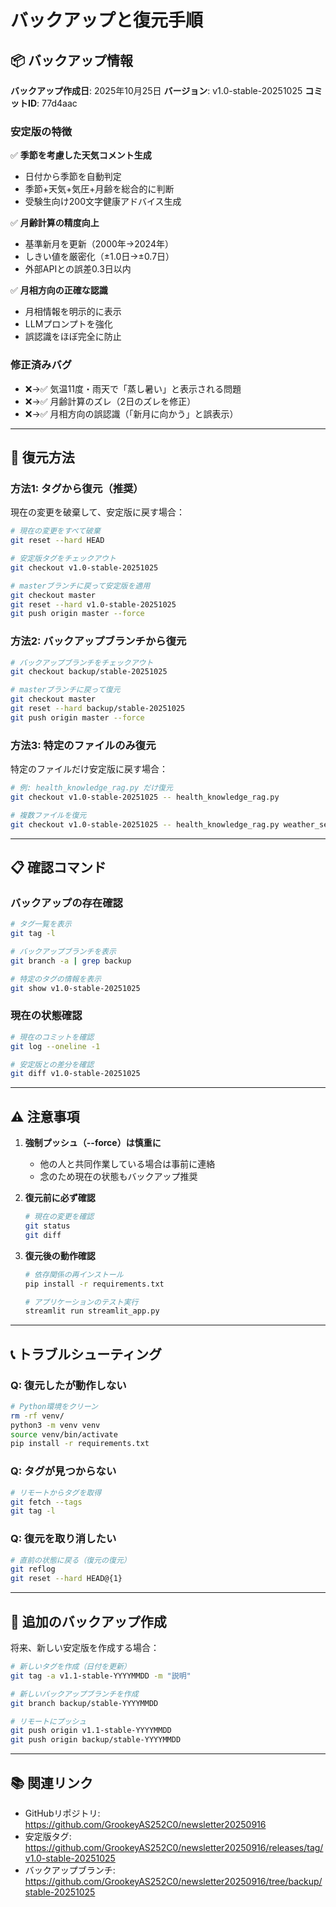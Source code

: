 # バックアップと復元手順

## 📦 バックアップ情報

**バックアップ作成日**: 2025年10月25日
**バージョン**: v1.0-stable-20251025
**コミットID**: 77d4aac

### 安定版の特徴

✅ **季節を考慮した天気コメント生成**
- 日付から季節を自動判定
- 季節+天気+気圧+月齢を総合的に判断
- 受験生向け200文字健康アドバイス生成

✅ **月齢計算の精度向上**
- 基準新月を更新（2000年→2024年）
- しきい値を厳密化（±1.0日→±0.7日）
- 外部APIとの誤差0.3日以内

✅ **月相方向の正確な認識**
- 月相情報を明示的に表示
- LLMプロンプトを強化
- 誤認識をほぼ完全に防止

### 修正済みバグ

- ❌→✅ 気温11度・雨天で「蒸し暑い」と表示される問題
- ❌→✅ 月齢計算のズレ（2日のズレを修正）
- ❌→✅ 月相方向の誤認識（「新月に向かう」と誤表示）

---

## 🔄 復元方法

### 方法1: タグから復元（推奨）

現在の変更を破棄して、安定版に戻す場合：

```bash
# 現在の変更をすべて破棄
git reset --hard HEAD

# 安定版タグをチェックアウト
git checkout v1.0-stable-20251025

# masterブランチに戻って安定版を適用
git checkout master
git reset --hard v1.0-stable-20251025
git push origin master --force
```

### 方法2: バックアップブランチから復元

```bash
# バックアップブランチをチェックアウト
git checkout backup/stable-20251025

# masterブランチに戻って復元
git checkout master
git reset --hard backup/stable-20251025
git push origin master --force
```

### 方法3: 特定のファイルのみ復元

特定のファイルだけ安定版に戻す場合：

```bash
# 例: health_knowledge_rag.py だけ復元
git checkout v1.0-stable-20251025 -- health_knowledge_rag.py

# 複数ファイルを復元
git checkout v1.0-stable-20251025 -- health_knowledge_rag.py weather_service.py
```

---

## 📋 確認コマンド

### バックアップの存在確認

```bash
# タグ一覧を表示
git tag -l

# バックアップブランチを表示
git branch -a | grep backup

# 特定のタグの情報を表示
git show v1.0-stable-20251025
```

### 現在の状態確認

```bash
# 現在のコミットを確認
git log --oneline -1

# 安定版との差分を確認
git diff v1.0-stable-20251025
```

---

## ⚠️ 注意事項

1. **強制プッシュ（--force）は慎重に**
   - 他の人と共同作業している場合は事前に連絡
   - 念のため現在の状態もバックアップ推奨

2. **復元前に必ず確認**
   ```bash
   # 現在の変更を確認
   git status
   git diff
   ```

3. **復元後の動作確認**
   ```bash
   # 依存関係の再インストール
   pip install -r requirements.txt

   # アプリケーションのテスト実行
   streamlit run streamlit_app.py
   ```

---

## 📞 トラブルシューティング

### Q: 復元したが動作しない

```bash
# Python環境をクリーン
rm -rf venv/
python3 -m venv venv
source venv/bin/activate
pip install -r requirements.txt
```

### Q: タグが見つからない

```bash
# リモートからタグを取得
git fetch --tags
git tag -l
```

### Q: 復元を取り消したい

```bash
# 直前の状態に戻る（復元の復元）
git reflog
git reset --hard HEAD@{1}
```

---

## 🔖 追加のバックアップ作成

将来、新しい安定版を作成する場合：

```bash
# 新しいタグを作成（日付を更新）
git tag -a v1.1-stable-YYYYMMDD -m "説明"

# 新しいバックアップブランチを作成
git branch backup/stable-YYYYMMDD

# リモートにプッシュ
git push origin v1.1-stable-YYYYMMDD
git push origin backup/stable-YYYYMMDD
```

---

## 📚 関連リンク

- GitHubリポジトリ: https://github.com/GrookeyAS252C0/newsletter20250916
- 安定版タグ: https://github.com/GrookeyAS252C0/newsletter20250916/releases/tag/v1.0-stable-20251025
- バックアップブランチ: https://github.com/GrookeyAS252C0/newsletter20250916/tree/backup/stable-20251025
